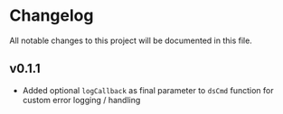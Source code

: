 # Changelog

All notable changes to this project will be documented in this file.

## v0.1.1

- Added optional `logCallback` as final parameter to `dsCmd` function for custom
  error logging / handling
